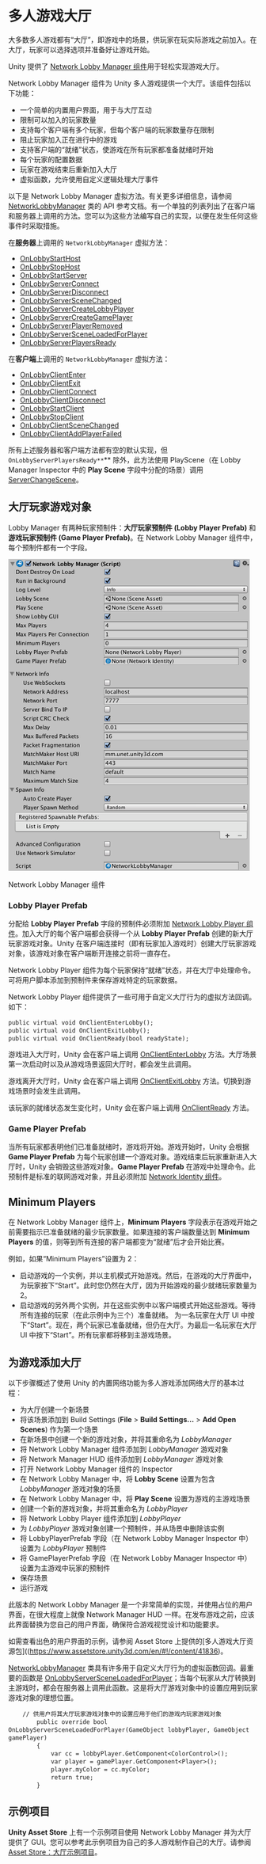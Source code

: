 # 多人游戏大厅

大多数多人游戏都有“大厅”，即游戏中的场景，供玩家在玩实际游戏之前加入。在大厅，玩家可以选择选项并准备好让游戏开始。

Unity 提供了 [Network Lobby Manager 组件](class-NetworkLobbyManager.html)用于轻松实现游戏大厅。

Network Lobby Manager 组件为 Unity 多人游戏提供一个大厅。该组件包括以下功能：

* 一个简单的内置用户界面，用于与大厅互动
* 限制可以加入的玩家数量
* 支持每个客户端有多个玩家，但每个客户端的玩家数量存在限制
* 阻止玩家加入正在进行中的游戏
* 支持客户端的“就绪”状态，使游戏在所有玩家都准备就绪时开始
* 每个玩家的配置数据
* 玩家在游戏结束后重新加入大厅
* 虚拟函数，允许使用自定义逻辑处理大厅事件

以下是 Network Lobby Manager 虚拟方法。有关更多详细信息，请参阅 [NetworkLobbyManager](../ScriptReference/Networking.NetworkLobbyManager.html) 类的 API 参考文档。有一个单独的列表列出了在客户端和服务器上调用的方法。您可以为这些方法编写自己的实现，以便在发生任何这些事件时采取措施。


在**服务器**上调用的 `NetworkLobbyManager` 虚拟方法：

* [OnLobbyStartHost](../ScriptReference/Networking.NetworkLobbyManager.OnLobbyStartHost.html)
* [OnLobbyStopHost](../ScriptReference/Networking.NetworkLobbyManager.OnLobbyStopHost.html)
* [OnLobbyStartServer](../ScriptReference/Networking.NetworkLobbyManager.OnLobbyStartServer.html)
* [OnLobbyServerConnect](../ScriptReference/Networking.NetworkLobbyManager.OnLobbyServerConnect.html)
* [OnLobbyServerDisconnect](../ScriptReference/Networking.NetworkLobbyManager.OnLobbyServerDisconnect.html)
* [OnLobbyServerSceneChanged](../ScriptReference/Networking.NetworkLobbyManager.OnLobbyServerSceneChanged.html)
* [OnLobbyServerCreateLobbyPlayer](../ScriptReference/Networking.NetworkLobbyManager.OnLobbyServerCreateLobbyPlayer.html)
* [OnLobbyServerCreateGamePlayer](../ScriptReference/Networking.NetworkLobbyManager.OnLobbyServerCreateGamePlayer.html)
* [OnLobbyServerPlayerRemoved](../ScriptReference/Networking.NetworkLobbyManager.OnLobbyServerPlayerRemoved.html)
* [OnLobbyServerSceneLoadedForPlayer](../ScriptReference/Networking.NetworkLobbyManager.OnLobbyServerSceneLoadedForPlayer.html)
* [OnLobbyServerPlayersReady](../ScriptReference/Networking.NetworkLobbyManager.OnLobbyServerPlayersReady.html)

在**客户端**上调用的 `NetworkLobbyManager` 虚拟方法：

* [OnLobbyClientEnter](../ScriptReference/Networking.NetworkLobbyManager.OnLobbyClientEnter.html)
* [OnLobbyClientExit](../ScriptReference/Networking.NetworkLobbyManager.OnLobbyClientExit.html)
* [OnLobbyClientConnect](../ScriptReference/Networking.NetworkLobbyManager.OnLobbyClientConnect.html)
* [OnLobbyClientDisconnect](../ScriptReference/Networking.NetworkLobbyManager.OnLobbyClientDisconnect.html)
* [OnLobbyStartClient](../ScriptReference/Networking.NetworkLobbyManager.OnLobbyStartClient.html)
* [OnLobbyStopClient](../ScriptReference/Networking.NetworkLobbyManager.OnLobbyStopClient.html)
* [OnLobbyClientSceneChanged](../ScriptReference/Networking.NetworkLobbyManager.OnLobbyClientSceneChanged.html)
* [OnLobbyClientAddPlayerFailed](../ScriptReference/Networking.NetworkLobbyManager.OnLobbyClientAddPlayerFailed.html)

所有上述服务器和客户端方法都有空的默认实现，但 `OnLobbyServerPlayersReady**`** 除外，此方法使用 PlayScene（在 Lobby Manager Inspector 中的 __Play Scene__ 字段中分配的场景）调用 [ServerChangeScene](../ScriptReference/Networking.NetworkManager.ServerChangeScene.html)。

## 大厅玩家游戏对象

Lobby Manager 有两种玩家预制件：**大厅玩家预制件 (Lobby Player Prefab)** 和**游戏玩家预制件 (Game Player Prefab)**。在 Network Lobby Manager 组件中，每个预制件都有一个字段。

![](../uploads/Main/NetworkLobbyManager.png) 

Network Lobby Manager 组件

### Lobby Player Prefab

分配给 **Lobby Player Prefab** 字段的预制件必须附加 [Network Lobby Player 组件](class-NetworkLobbyPlayer.html)。加入大厅的每个客户端都会获得一个从 **Lobby Player Prefab** 创建的新大厅玩家游戏对象。Unity 在客户端连接时（即有玩家加入游戏时）创建大厅玩家游戏对象，该游戏对象在客户端断开连接之前将一直存在。

Network Lobby Player 组件为每个玩家保持“就绪”状态，并在大厅中处理命令。可将用户脚本添加到预制件来保存游戏特定的玩家数据。

Network Lobby Player 组件提供了一些可用于自定义大厅行为的虚拟方法回调。如下：

```
public virtual void OnClientEnterLobby();
public virtual void OnClientExitLobby();
public virtual void OnClientReady(bool readyState); 
```

游戏进入大厅时，Unity 会在客户端上调用 [OnClientEnterLobby](../ScriptReference/Networking.NetworkLobbyPlayer.OnClientEnterLobby.html) 方法。大厅场景第一次启动时以及从游戏场景返回大厅时，都会发生此调用。

游戏离开大厅时，Unity 会在客户端上调用 [OnClientExitLobby](../ScriptReference/Networking.NetworkLobbyPlayer.OnClientExitLobby.html) 方法。切换到游戏场景时会发生此调用。

该玩家的就绪状态发生变化时，Unity 会在客户端上调用 [OnClientReady](../ScriptReference/Networking.NetworkLobbyPlayer.OnClientReady.html) 方法。

### Game Player Prefab

当所有玩家都表明他们已准备就绪时，游戏将开始。游戏开始时，Unity 会根据 **Game Player Prefab** 为每个玩家创建一个游戏对象。游戏结束后玩家重新进入大厅时，Unity 会销毁这些游戏对象。**Game Player Prefab** 在游戏中处理命令。此预制件是标准的联网游戏对象，并且必须附加 [Network Identity 组件](class-NetworkIdentity.html)。

## Minimum Players

在 Network Lobby Manager 组件上，**Minimum Players** 字段表示在游戏开始之前需要指示已准备就绪的最少玩家数量。如果连接的客户端数量达到 **Minimum Players** 的值，则等到所有连接的客户端都变为“就绪”后才会开始比赛。

例如，如果“Minimum Players”设置为 2：

* 启动游戏的一个实例，并以主机模式开始游戏。然后，在游戏的大厅界面中，为玩家按下“Start”。此时您仍然在大厅，因为开始游戏的最少就绪玩家数量为 2。
* 启动游戏的另外两个实例，并在这些实例中以客户端模式开始这些游戏。等待所有连接的玩家（在此示例中为三个）准备就绪。
为一名玩家在大厅 UI 中按下“Start”。现在，两个玩家已准备就绪，但仍在大厅。为最后一名玩家在大厅 UI 中按下“Start”。所有玩家都将移到主游戏场景。

## 为游戏添加大厅

以下步骤概述了使用 Unity 的内置网络功能为多人游戏添加网络大厅的基本过程：

* 为大厅创建一个新场景
* 将该场景添加到 Build Settings (**File** > **Build Settings…** > **Add Open Scenes**) 作为第一个场景
* 在新场景中创建一个新的游戏对象，并将其重命名为 *LobbyManager*
* 将 Network Lobby Manager 组件添加到 *LobbyManager* 游戏对象
* 将 Network Manager HUD 组件添加到 *LobbyManager* 游戏对象
* 打开 Network Lobby Manager 组件的 Inspector
* 在 Network Lobby Manager 中，将 **Lobby Scene** 设置为包含 *LobbyManager* 游戏对象的场景
* 在 Network Lobby Manager 中，将 **Play Scene** 设置为游戏的主游戏场景
* 创建一个新的游戏对象，并将其重命名为 *LobbyPlayer*
* 将 Network Lobby Player 组件添加到 *LobbyPlayer*
* 为 *LobbyPlayer* 游戏对象创建一个预制件，并从场景中删除该实例
* 将 LobbyPlayerPrefab 字段（在 Network Lobby Manager Inspector 中）设置为 *LobbyPlayer* 预制件
* 将 GamePlayerPrefab 字段（在 Network Lobby Manager Inspector 中）设置为主游戏中玩家的预制件
* 保存场景
* 运行游戏

此版本的 Network Lobby Manager 是一个非常简单的实现，并使用占位的用户界面，在很大程度上就像 Network Manager HUD 一样。在发布游戏之前，应该此界面替换为您自己的用户界面，确保符合游戏视觉设计和功能要求。

如需查看出色的用户界面的示例，请参阅 Asset Store 上提供的[多人游戏大厅资源包]((https://www.assetstore.unity3d.com/en/#!/content/41836)。

[NetworkLobbyManager](../ScriptReference/Networking.NetworkLobbyManager.html) 类具有许多用于自定义大厅行为的虚拟函数回调。最重要的函数是 [OnLobbyServerSceneLoadedForPlayer](../ScriptReference/Networking.NetworkLobbyManager.OnLobbyServerSceneLoadedForPlayer.html)；当每个玩家从大厅转换到主游戏时，都会在服务器上调用此函数。这是将大厅游戏对象中的设置应用到玩家游戏对象的理想位置。

```
    // 供用户将其大厅玩家游戏对象中的设置应用于他们的游戏内玩家游戏对象
        public override bool OnLobbyServerSceneLoadedForPlayer(GameObject lobbyPlayer, GameObject gamePlayer)
        {
            var cc = lobbyPlayer.GetComponent<ColorControl>();
            var player = gamePlayer.GetComponent<Player>();
            player.myColor = cc.myColor;
            return true;
        }
```

## 示例项目

**Unity Asset Store** 上有一个示例项目使用 Network Lobby Manager 并为大厅提供了 GUI。您可以参考此示例项目为自己的多人游戏制作自己的大厅。请参阅 [Asset Store：大厅示例项目](https://www.assetstore.unity3d.com/en/#!/content/41836)。

